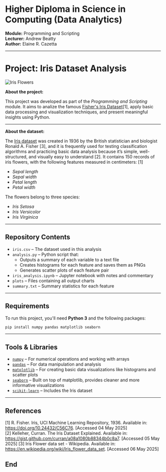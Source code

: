 # Higher Diploma in Science in Computing (Data Analytics)
**Module:** Programming and Scripting  
**Lecturer:** Andrew Beatty  
**Author:** Elaine R. Cazetta

---

# Project: Iris Dataset Analysis

![Iris Flowers](https://github.com/elainecazetta/private_folder/blob/main/Iris_Flower.png)

**About the project:**

This project was developed as part of the *Programming and Scripting* module. It aims to analize the famous [Fisher's Iris Dataset](https://archive.ics.uci.edu/dataset/53/iris)[1], apply basic data processing and visualization techniques, and present meaningful insights using Python.

---

**About the dataset:**

The [Iris dataset](https://doi.org/10.24432/C56C76) was created in 1936 by the British statistician and biologist Ronald A. Fisher [3], and it is frequently used for testing classification algorithms and practicing basic data analysis because it’s simple, well-structured, and visually easy to understand [2]. It contains 150 records of iris flowers, with the following features measured in centimeters: [1]

- *Sepal length*
- *Sepal width*
- *Petal length*
- *Petal width*

The flowers belong to three species:

- *Iris Setosa*  
- *Iris Versicolor*  
- *Iris Virginica*  

---

## Repository Contents  

- `iris.csv` – The dataset used in this analysis  
- `analysis.py` – Python script that:
  - Outputs a summary of each variable to a text file
  - Creates histograms for each feature and saves them as PNGs
  - Generates scatter plots of each feature pair
- `iris_analysis.ipynb` – Jupyter notebook with notes and commentary
- `plots` – Files containing all output charts
- `summary.txt` – Summary statistics for each feature

---

## Requirements  

To run this project, you'll need **Python 3** and the following packages:

```bash
pip install numpy pandas matplotlib seaborn
```

---

## Tools & Libraries  

- [`numpy`](https://numpy.org/) – For numerical operations and working with arrays  
- [`pandas`](https://pandas.pydata.org/) – For data manipulation and analysis  
- [`matplotlib`](https://matplotlib.org/) – For creating basic data visualizations like histograms and scatter plots  
- [`seaborn`](https://seaborn.pydata.org/) – Built on top of matplotlib, provides cleaner and more informative visualizations  
- [`scikit-learn`](https://scikit-learn.org/stable/) – Includes the Iris dataset

---

## References  
[1] R. Fisher. Iris, UCI Machine Learning Repository, 1936. Available in: https://doi.org/10.24432/C56C76. [Accessed 04 May 2025]  
[2] Kelleher, Curran. The Iris Dataset Explained. Available in: https://gist.github.com/curran/a08a1080b88344b0c8a7. [Accessed 05 May 2025] 
[3] Iris Flower data set - Wikipedia. Available in: https://en.wikipedia.org/wiki/Iris_flower_data_set. [Accessed 06 May 2025]   

## End  